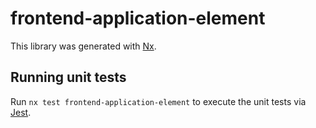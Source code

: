 # frontend-application-element

This library was generated with [Nx](https://nx.dev).

## Running unit tests

Run `nx test frontend-application-element` to execute the unit tests via [Jest](https://jestjs.io).
